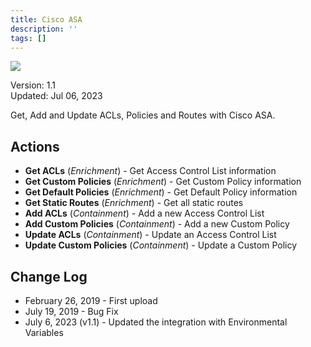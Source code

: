 ```yaml
---
title: Cisco ASA
description: ''
tags: []
---
```


![](/img/platform-services/automation-service/app-central/logos/cisco-asa.png)

Version: 1.1  
Updated: Jul 06, 2023

Get, Add and Update ACLs, Policies and Routes with Cisco ASA.

## Actions

* **Get ACLs** (*Enrichment*) - Get Access Control List information
* **Get Custom Policies** (*Enrichment*) - Get Custom Policy information
* **Get Default Policies** (*Enrichment*) - Get Default Policy information
* **Get Static Routes** (*Enrichment*) - Get all static routes
* **Add ACLs** (*Containment*) - Add a new Access Control List
* **Add Custom Policies** (*Containment*) - Add a new Custom Policy
* **Update ACLs** (*Containment*) - Update an Access Control List
* **Update Custom Policies** (*Containment*) - Update a Custom Policy

## Change Log

* February 26, 2019 - First upload
* July 19, 2019 - Bug Fix
* July 6, 2023 (v1.1) - Updated the integration with Environmental Variables
